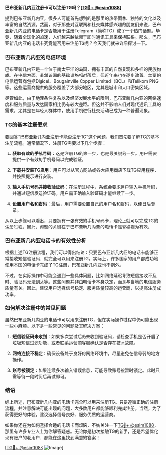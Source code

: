 **巴布亚新几内亚注册卡可以注册TG吗？[[TG💪+ @esim1088](https://t.me/s/esim1088)]**

提到巴布亚新几内亚，很多人可能首先想到的是那里的热带雨林、独特的文化以及丰富的自然资源。然而，对于那些对互联网和社交媒体感兴趣的朋友们来说，巴布亚新几内亚的电话卡是否能用于注册Telegram（简称TG）成了一个热门话题。毕竟，随着全球化的加速，人们越来越依赖于即时通讯工具来保持联系。那么，巴布亚新几内亚的电话卡究竟能否用来注册TG呢？今天我们就来详细探讨一下。

### 巴布亚新几内亚的电信环境

巴布亚新几内亚是一个位于南太平洋的岛国，拥有丰富的自然景观和多样的民族构成。在电信方面，虽然该国的基础设施相对落后，但近年来也在逐步改善。主要的电信运营商包括Digicel、Bougainville Copper Limited（BCL）和Telikom PNG等。这些运营商提供的服务覆盖了大部分地区，尤其是城市和人口密集区域。

尽管如此，由于地理条件复杂以及经济发展水平的限制，巴布亚新几内亚的网络速度和服务质量与发达国家相比仍有较大差距。但这并不影响人们对现代通讯工具的需求，尤其是在年轻人群体中，使用手机进行社交活动已成为一种普遍现象。

### TG的基本注册要求

要回答“巴布亚新几内亚注册卡能否注册TG”这个问题，我们首先要了解TG的基本注册流程。通常情况下，注册TG需要以下几个步骤：

1. **获取有效的手机号码**：这是注册TG的第一步，也是最关键的一步。用户需要提供一个有效的手机号码以完成验证。
   
2. **下载并安装TG应用**：用户可以从官方网站或各大应用商店下载TG应用程序，并按照提示进行安装。

3. **输入手机号码并接收验证码**：在注册过程中，系统会要求用户输入手机号码，并通过短信发送验证码。用户需正确输入验证码才能继续下一步。

4. **设置用户名和密码**：最后，用户需要设置自己的用户名和密码，以便日后登录。

从以上步骤可以看出，只要拥有一张有效的手机号码卡，理论上就可以完成TG的注册过程。因此，问题的关键在于巴布亚新几内亚的电话卡是否被视为有效。

### 巴布亚新几内亚电话卡的有效性分析

根据上述TG注册流程，我们可以得出结论：只要巴布亚新几内亚的电话卡能够正常接收短信验证码，就完全可以用来注册TG。实际上，许多国家的用户都成功地使用本国的电话卡完成了TG注册，巴布亚新几内亚也不例外。

不过，在实际操作中可能会遇到一些具体问题，比如网络延迟导致短信接收不及时、验证码无法到达等。这些问题并非由电话卡本身决定，而是与当地的电信服务质量有关。因此，建议用户选择信号稳定、服务质量较高的运营商，以提高注册成功率。

### 如何解决注册中的常见问题

虽然巴布亚新几内亚的电话卡可以用来注册TG，但在实际操作过程中仍可能出现一些小麻烦。以下是一些常见的问题及其解决方案：

1. **短信验证码未收到**：如果多次尝试后仍未收到验证码，请检查手机是否开启了垃圾短信过滤功能，或者联系运营商客服确认是否存在技术故障。

2. **网络连接不稳定**：确保设备处于良好的网络环境中，尽量避免在信号弱的地方操作。

3. **账号被锁定**：如果连续多次输入错误信息，可能导致账号被暂时锁定。此时只需等待一段时间后再试即可。

### 结语

综上所述，巴布亚新几内亚的电话卡完全可以用来注册TG。只要遵循正确的注册流程，并注意解决可能出现的问题，大多数用户都能够顺利完成注册。当然，为了获得更好的体验，建议选择信号良好、服务优质的运营商。

如果你还在为如何选择合适的电话卡而烦恼，不妨关注一下[TG💪+ @esim1088](https://t.me/s/esim1088)，那里有许多专业人士为你解答疑惑。无论你是初次接触TG的新手，还是希望优化现有账户的老用户，都能在这里找到满意的答案！

[[TG💪+ @esim1088](https://t.me/s/esim1088) ![Image](https://i.postimg.cc/4NQfJmqS/Snipaste-2025-05-13-00-14-12.png)]